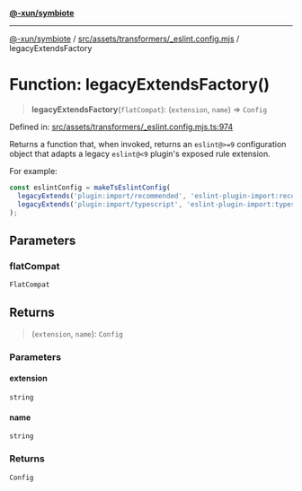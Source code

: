 [**@-xun/symbiote**](../../../../../README.md)

***

[@-xun/symbiote](../../../../../README.md) / [src/assets/transformers/\_eslint.config.mjs](../README.md) / legacyExtendsFactory

# Function: legacyExtendsFactory()

> **legacyExtendsFactory**(`flatCompat`): (`extension`, `name`) => `Config`

Defined in: [src/assets/transformers/\_eslint.config.mjs.ts:974](https://github.com/Xunnamius/symbiote/blob/2c471f5c68eaf3754f6fa4c8e504ae2db5b67a5f/src/assets/transformers/_eslint.config.mjs.ts#L974)

Returns a function that, when invoked, returns an `eslint@>=9` configuration
object that adapts a legacy `eslint@<9` plugin's exposed rule extension.

For example:

```typescript
const eslintConfig = makeTsEslintConfig(
  legacyExtends('plugin:import/recommended', 'eslint-plugin-import:recommended'),
  legacyExtends('plugin:import/typescript', 'eslint-plugin-import:typescript')
);
```

## Parameters

### flatCompat

`FlatCompat`

## Returns

> (`extension`, `name`): `Config`

### Parameters

#### extension

`string`

#### name

`string`

### Returns

`Config`
